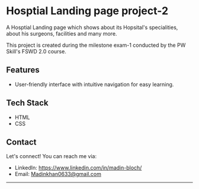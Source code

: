 # Hosptial Landing page project-2

A Hosptial Landing page which shows about its Hopsital's specialities, about his surgeons, facilities and many more.

This project is created during the milestone exam-1 conducted by the PW Skill's FSWD 2.0 course.

## Features

- User-friendly interface with intuitive navigation for easy learning.

## Tech Stack

- HTML
- CSS

## Contact

Let's connect! You can reach me via:

- LinkedIn: https://www.linkedin.com/in/madin-bloch/
- Email: Madinkhan0633@gmail.com
---